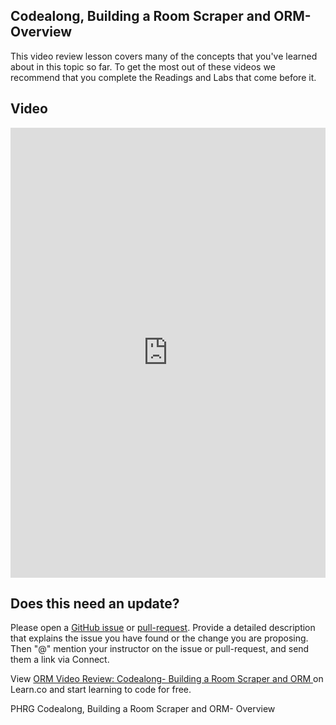 ## Codealong, Building a Room Scraper and ORM- Overview
This video review lesson covers many of the concepts that you've learned about in this topic so far. To get the most out of these videos we recommend that you complete the Readings and Labs that come before it. 

## Video
<iframe width="100%" height="720" src="https://www.youtube.com/embed/1eIgKGukBlg?rel=0&amp;showinfo=0" frameborder="0" allowfullscreen></iframe>

## Does this need an update?
Please open a [GitHub issue](https://github.com/learn-co-curriculum/phrg-orm-video-review-codealong-building-a-room-scraper-and-orm/issues) or [pull-request](https://github.com/learn-co-curriculum/phrg-orm-video-review-codealong-building-a-room-scraper-and-orm/pulls). Provide a detailed description that explains the issue you have found or the change you are proposing. Then "@" mention your instructor on the issue or pull-request, and send them a link via Connect.

<p class='util--hide'>View <a href='https://learn.co/lessons/orm-video-review-codealong-building-a-room-scraper-and-orm'>ORM Video Review: Codealong- Building a Room Scraper and ORM </a> on Learn.co and start learning to code for free.</p>
<p data-visibility='hidden'>PHRG Codealong, Building a Room Scraper and ORM- Overview</p>
